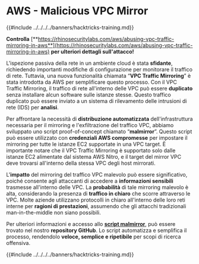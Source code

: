 # AWS - Malicious VPC Mirror

{{#include ../../../../banners/hacktricks-training.md}}

**Controlla** [**https://rhinosecuritylabs.com/aws/abusing-vpc-traffic-mirroring-in-aws**](https://rhinosecuritylabs.com/aws/abusing-vpc-traffic-mirroring-in-aws) **per ulteriori dettagli sull'attacco!**

L'ispezione passiva della rete in un ambiente cloud è stata **sfidante**, richiedendo importanti modifiche di configurazione per monitorare il traffico di rete. Tuttavia, una nuova funzionalità chiamata “**VPC Traffic Mirroring**” è stata introdotta da AWS per semplificare questo processo. Con il VPC Traffic Mirroring, il traffico di rete all'interno delle VPC può essere **duplicato** senza installare alcun software sulle istanze stesse. Questo traffico duplicato può essere inviato a un sistema di rilevamento delle intrusioni di rete (IDS) per **analisi**.

Per affrontare la necessità di **distribuzione automatizzata** dell'infrastruttura necessaria per il mirroring e l'exfiltrazione del traffico VPC, abbiamo sviluppato uno script proof-of-concept chiamato “**malmirror**”. Questo script può essere utilizzato con **credenziali AWS compromesse** per impostare il mirroring per tutte le istanze EC2 supportate in una VPC target. È importante notare che il VPC Traffic Mirroring è supportato solo dalle istanze EC2 alimentate dal sistema AWS Nitro, e il target del mirror VPC deve trovarsi all'interno della stessa VPC degli host mirrorati.

L'**impatto** del mirroring del traffico VPC malevolo può essere significativo, poiché consente agli attaccanti di accedere a **informazioni sensibili** trasmesse all'interno delle VPC. La **probabilità** di tale mirroring malevolo è alta, considerando la presenza di **traffico in chiaro** che scorre attraverso le VPC. Molte aziende utilizzano protocolli in chiaro all'interno delle loro reti interne per **ragioni di prestazioni**, assumendo che gli attacchi tradizionali man-in-the-middle non siano possibili.

Per ulteriori informazioni e accesso allo [**script malmirror**](https://github.com/RhinoSecurityLabs/Cloud-Security-Research/tree/master/AWS/malmirror), può essere trovato nel nostro **repository GitHub**. Lo script automatizza e semplifica il processo, rendendolo **veloce, semplice e ripetibile** per scopi di ricerca offensiva.

{{#include ../../../../banners/hacktricks-training.md}}
